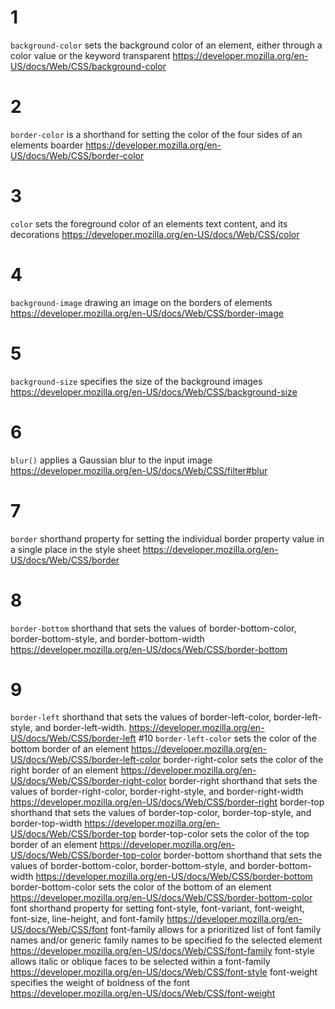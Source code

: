 # 1
```background-color```
  sets the background color of an element, either through a color value or the keyword transparent  https://developer.mozilla.org/en-US/docs/Web/CSS/background-color
# 2
```border-color```
  is a shorthand for setting the color of the four sides of an elements boarder
    https://developer.mozilla.org/en-US/docs/Web/CSS/border-color
# 3
```color```
  sets the foreground color of an elements text content, and its decorations
    https://developer.mozilla.org/en-US/docs/Web/CSS/color
# 4
```background-image```
  drawing an image on the borders of elements
    https://developer.mozilla.org/en-US/docs/Web/CSS/border-image
# 5
```background-size```
  specifies the size of the background images
    https://developer.mozilla.org/en-US/docs/Web/CSS/background-size
# 6
```blur()```
  applies a Gaussian blur to the input image
    https://developer.mozilla.org/en-US/docs/Web/CSS/filter#blur
# 7
```border```
  shorthand property for setting the individual border property value in a single place in the style sheet
    https://developer.mozilla.org/en-US/docs/Web/CSS/border
# 8
```border-bottom```
  shorthand that sets the values of border-bottom-color, border-bottom-style, and border-bottom-width
    https://developer.mozilla.org/en-US/docs/Web/CSS/border-bottom
# 9
```border-left```
  shorthand that sets the values of border-left-color, border-left-style, and border-left-width.
    https://developer.mozilla.org/en-US/docs/Web/CSS/border-left
#10
```border-left-color```
  sets the color of the bottom border of an element
  https://developer.mozilla.org/en-US/docs/Web/CSS/border-left-color
border-right-color
  sets the color of the right border of an element  https://developer.mozilla.org/en-US/docs/Web/CSS/border-right-color
border-right
  shorthand that sets the values of border-right-color, border-right-style, and border-right-width
    https://developer.mozilla.org/en-US/docs/Web/CSS/border-right
border-top
  shorthand that sets the values of border-top-color, border-top-style, and border-top-width
    https://developer.mozilla.org/en-US/docs/Web/CSS/border-top
border-top-color
  sets the color of the top border of an element
  https://developer.mozilla.org/en-US/docs/Web/CSS/border-top-color
border-bottom
  shorthand that sets the values of border-bottom-color, border-bottom-style, and border-bottom-width
  https://developer.mozilla.org/en-US/docs/Web/CSS/border-bottom
border-bottom-color
  sets the color of the bottom of an element  https://developer.mozilla.org/en-US/docs/Web/CSS/border-bottom-color
font
  shorthand property for setting font-style, font-variant, font-weight, font-size, line-height, and font-family
    https://developer.mozilla.org/en-US/docs/Web/CSS/font
font-family
  allows for a prioritized list of font family names and/or generic family names to be specified fo the selected element
    https://developer.mozilla.org/en-US/docs/Web/CSS/font-family
font-style
  allows italic or oblique faces to be selected within a font-family
    https://developer.mozilla.org/en-US/docs/Web/CSS/font-style
font-weight
  specifies the weight of boldness of the font
    https://developer.mozilla.org/en-US/docs/Web/CSS/font-weight
